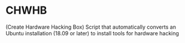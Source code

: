 # CHWHB
(Create Hardware Hacking Box)
Script that automatically converts an Ubuntu installation (18.09 or later) to install tools for hardware hacking
